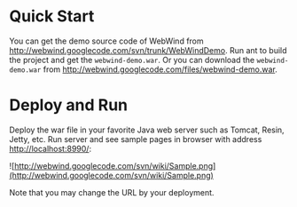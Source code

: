 # Quick Start #

You can get the demo source code of WebWind from
http://webwind.googlecode.com/svn/trunk/WebWindDemo. Run ant to build the
project and get the `webwind-demo.war`. Or you can download the
`webwind-demo.war` from http://webwind.googlecode.com/files/webwind-demo.war.

# Deploy and Run #

Deploy the war file in your favorite Java web server such as Tomcat, Resin,
Jetty, etc. Run server and see sample pages in browser with address [http://localhost:8990/](http://localhost:8990/):

![http://webwind.googlecode.com/svn/wiki/Sample.png](http://webwind.googlecode.com/svn/wiki/Sample.png)

Note that you may change the URL by your deployment.
